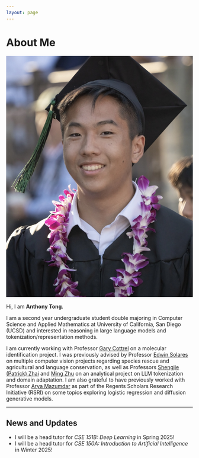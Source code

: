 ```yaml
---
layout: page
---
```


# About Me

<img src="images/me.jpg" class="floatpic">

Hi, I am **Anthony Tong**.

I am a second year undergraduate student double majoring in Computer Science and Applied Mathematics
at University of California, San Diego (UCSD) and interested in reasoning in large language models
and tokenization/representation methods.

I am currently working with Professor [Gary Cottrel](https://cseweb.ucsd.edu/~gary/) on a molecular
identification project. I was previously advised by Professor
[Edwin Solares](https://edwinsolares.com/) on multiple computer vision projects regarding species
rescue and agricultural and language conservation, as well as Professors [Shengjie (Patrick) Zhai](https://www.unlv.edu/people/shengjie-zhai) and [Ming Zhu](https://www.unlv.edu/people/ming-zhu-phd)
on an analytical project on LLM tokenization and domain adaptation. I am also grateful to have
previously worked with Professor [Arya Mazumdar](https://mazumdar.ucsd.edu/) as part of the Regents
Scholars Research Initiative (RSRI) on some topics exploring logistic regression and diffusion
generative models.

---

## News and Updates

- I will be a head tutor for *CSE 151B: Deep Learning* in Spring 2025!
- I will be a head tutor for *CSE 150A: Introduction to Artificial Intelligence* in Winter 2025!

<br>

